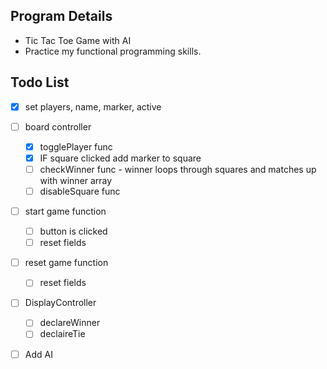 
## Program Details
- Tic Tac Toe Game with AI
- Practice my functional programming skills. 

## Todo List
- [X] set players, name, marker, active

- [ ] board controller 
    - [X] togglePlayer func
    - [X] IF square clicked add marker to square
    - [ ] checkWinner func - winner loops through squares and matches up with winner array
    - [ ] disableSquare func

- [ ] start game function
    - [ ] button is clicked
    - [ ] reset fields

- [ ] reset game function
    - [ ] reset fields

- [ ] DisplayController
    - [ ] declareWinner
    - [ ] declaireTie

- [ ] Add AI


